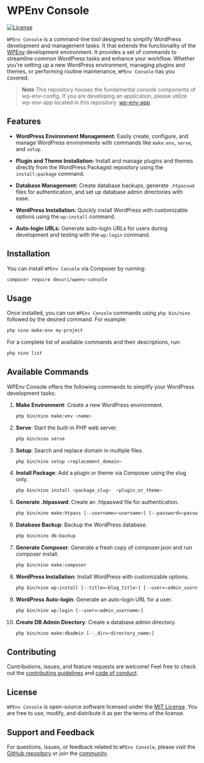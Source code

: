 # WPEnv Console

[![License](https://img.shields.io/github/license/devuri/wpenv-console)](https://github.com/devuri/wpenv-console/blob/master/LICENSE)

`WPEnv Console` is a command-line tool designed to simplify WordPress development and management tasks. It that extends the functionality of the [WPEnv](https://github.com/devuri/wp-env-config) development environment. It provides a set of commands to streamline common WordPress tasks and enhance your workflow. Whether you're setting up a new WordPress environment, managing plugins and themes, or performing routine maintenance, `WPEnv Console` has you covered.

> **Note**
> This repository houses the fundamental console components of wp-env-config. If you are developing an application, please utilize wp-env-app located in this repository: [wp-env-app](https://github.com/devuri/wp-env-app).


## Features

- **WordPress Environment Management:** Easily create, configure, and manage WordPress environments with commands like `make:env`, `serve`, and `setup`.

- **Plugin and Theme Installation:** Install and manage plugins and themes directly from the WordPress Packagist repository using the `install:package` command.

- **Database Management:** Create database backups, generate `.htpasswd` files for authentication, and set up database admin directories with ease.

- **WordPress Installation:** Quickly install WordPress with customizable options using the `wp:install` command.

- **Auto-login URLs:** Generate auto-login URLs for users during development and testing with the `wp:login` command.

## Installation

You can install `WPEnv Console` via Composer by running:

```bash
composer require devuri/wpenv-console
```

## Usage

Once installed, you can run `WPEnv Console` commands using `php bin/nino` followed by the desired command. For example:

```bash
php nino make:env my-project
```

For a complete list of available commands and their descriptions, run:

```bash
php nino list
```

## Available Commands

WPEnv Console offers the following commands to simplify your WordPress development tasks:

1. **Make Environment**: Create a new WordPress environment.

   ```bash
   php bin/nino make:env <name>
   ```

2. **Serve**: Start the built-in PHP web server.

   ```bash
   php bin/nino serve
   ```

3. **Setup**: Search and replace domain in multiple files.

   ```bash
   php bin/nino setup <replacement_domain>
   ```

4. **Install Package**: Add a plugin or theme via Composer using the slug only.

   ```bash
   php bin/nino install <package_slug>  <plugin_or_theme>
   ```

5. **Generate .htpasswd**: Create an .htpasswd file for authentication.

   ```bash
   php bin/nino make:htpass [--username=<username>] [--password=<password>]
   ```

6. **Database Backup**: Backup the WordPress database.

   ```bash
   php bin/nino db:backup
   ```

7. **Generate Composer**: Generate a fresh copy of composer.json and run composer install.

   ```bash
   php bin/nino make:composer
   ```

8. **WordPress Installation**: Install WordPress with customizable options.

   ```bash
   php bin/nino wp:install [--title=<blog_title>] [--user=<admin_username>] [--email=<admin_email>]
   ```

9. **WordPress Auto-login**: Generate an auto-login URL for a user.

   ```bash
   php bin/nino wp:login [--user=<admin_username>]
   ```

10. **Create DB Admin Directory**: Create a database admin directory.

    ```bash
    php bin/nino make:dbadmin [--_dir=<directory_name>]
    ```

## Contributing

Contributions, issues, and feature requests are welcome! Feel free to check out the [contributing guidelines](CONTRIBUTING.md) and [code of conduct](CODE_OF_CONDUCT.md).

## License

`WPEnv Console` is open-source software licensed under the [MIT License](LICENSE). You are free to use, modify, and distribute it as per the terms of the license.

## Support and Feedback

For questions, issues, or feedback related to `WPEnv Console`, please visit the [GitHub repository](https://github.com/devuri/wpenv-console) or join the [community](https://community.wpenv.io/).
